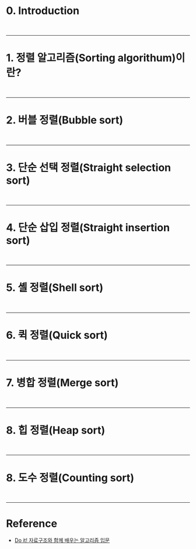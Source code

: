 # 0. Introduction 

<br>

---


# 1. 정렬 알고리즘(Sorting algorithum)이란?

<br>

---

# 2. 버블 정렬(Bubble sort)

<br>

---


# 3. 단순 선택 정렬(Straight selection sort)



<br>

---

# 4. 단순 삽입 정렬(Straight insertion sort)

<br>

---

# 5. 셸 정렬(Shell sort)


<br>


---


# 6. 퀵 정렬(Quick sort)

<br>

---

# 7. 병합 정렬(Merge sort)

<br>

---

# 8. 힙 정렬(Heap sort)


<br>

---

# 8. 도수 정렬(Counting sort)

<br>

---


# Reference

- [Do it! 자료구조와 함께 배우는 알고리즘 입문](http://www.kyobobook.co.kr/product/detailViewKor.laf?barcode=9791163031727)